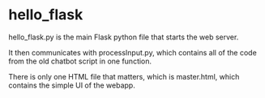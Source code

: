 # hello_flask

hello_flask.py is the main Flask python file that starts the web server. 

It then communicates with processInput.py, which contains all of the code from the old chatbot script in one function. 

There is only one HTML file that matters, which is master.html, which contains the simple UI of the webapp.
